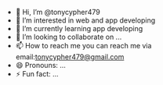 - 👋 Hi, I’m @tonycypher479
- 👀 I’m interested in web and app developing
- 🌱 I’m currently learning app developing
- 💞️ I’m looking to collaborate on ...
- 📫 How to reach me you can reach me via email:tonycypher479@gmail.com
- 😄 Pronouns: ...
- ⚡ Fun fact: ...

<!---
tonycypher479/tonycypher479 is a ✨ special ✨ repository because its `README.md` (this file) appears on your GitHub profile.
You can click the Preview link to take a look at your changes.
--->
